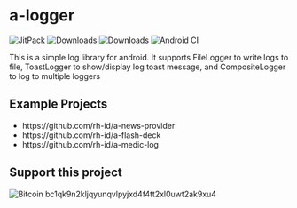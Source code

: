 # a-logger
![JitPack](https://img.shields.io/jitpack/v/github/rh-id/a-logger)
![Downloads](https://jitpack.io/v/rh-id/a-logger/week.svg)
![Downloads](https://jitpack.io/v/rh-id/a-logger/month.svg)
![Android CI](https://github.com/rh-id/a-logger/actions/workflows/gradlew-build.yml/badge.svg)

This is a simple log library for android.
It supports FileLogger to write logs to file, ToastLogger to show/display log toast message,
and CompositeLogger to log to multiple loggers

## Example Projects
<ul>
<li>https://github.com/rh-id/a-news-provider</li>
<li>https://github.com/rh-id/a-flash-deck</li>
<li>https://github.com/rh-id/a-medic-log</li>
</ul>

## Support this project
![Bitcoin](https://img.shields.io/badge/Bitcoin-000000?style=for-the-badge&logo=bitcoin&logoColor=white&link=bitcoin://bc1qk9n2kljqyunqvlpyjxd4f4tt2xl0uwt2ak9xu4)
bc1qk9n2kljqyunqvlpyjxd4f4tt2xl0uwt2ak9xu4
